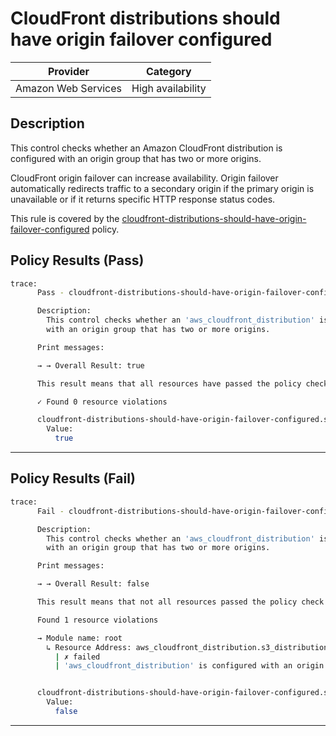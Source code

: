 # CloudFront distributions should have origin failover configured

| Provider            | Category          |
|---------------------|-------------------|
| Amazon Web Services | High availability |

## Description

This control checks whether an Amazon CloudFront distribution is configured with an origin group that has two or more origins.

CloudFront origin failover can increase availability. Origin failover automatically redirects traffic to a secondary origin if the primary origin is unavailable or if it returns specific HTTP response status codes.

This rule is covered by the [cloudfront-distributions-should-have-origin-failover-configured](https://github.com/hashicorp/policy-library-FSBP-Policy-Set-for-AWS-Terraform/blob/main/policies/cloudfront/cloudfront-distributions-should-have-origin-failover-configured.sentinel) policy.

## Policy Results (Pass)
```bash
trace:
      Pass - cloudfront-distributions-should-have-origin-failover-configured.sentinel

      Description:
        This control checks whether an 'aws_cloudfront_distribution' is configured
        with an origin group that has two or more origins.

      Print messages:

      → → Overall Result: true

      This result means that all resources have passed the policy check for the policy cloudfront-distributions-should-have-origin-failover-configured.

      ✓ Found 0 resource violations

      cloudfront-distributions-should-have-origin-failover-configured.sentinel:52:1 - Rule "main"
        Value:
          true
```

---

## Policy Results (Fail)
```bash
trace:
      Fail - cloudfront-distributions-should-have-origin-failover-configured.sentinel

      Description:
        This control checks whether an 'aws_cloudfront_distribution' is configured
        with an origin group that has two or more origins.

      Print messages:

      → → Overall Result: false

      This result means that not all resources passed the policy check and the protected behavior is not allowed for the policy cloudfront-distributions-should-have-origin-failover-configured.

      Found 1 resource violations

      → Module name: root
        ↳ Resource Address: aws_cloudfront_distribution.s3_distribution
          | ✗ failed
          | 'aws_cloudfront_distribution' is configured with an origin group that has two or more origins. Refer to https://docs.aws.amazon.com/securityhub/latest/userguide/cloudfront-controls.html#cloudfront-4 for more details.


      cloudfront-distributions-should-have-origin-failover-configured.sentinel:52:1 - Rule "main"
        Value:
          false
```

---